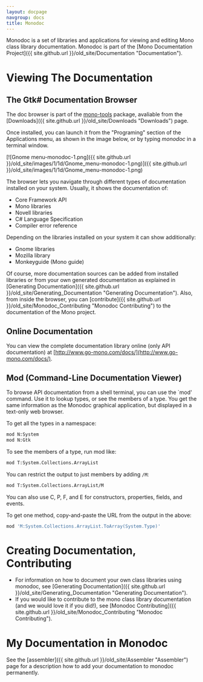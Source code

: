 ```yaml
---
layout: docpage
navgroup: docs
title: Monodoc
---
```


Monodoc is a set of libraries and applications for viewing and editing Mono class library documentation. Monodoc is part of the [Mono Documentation Project]({{ site.github.url }}/old_site/Documentation "Documentation").

Viewing The Documentation
=========================

The Gtk\# Documentation Browser
-------------------------------

The doc browser is part of the [mono-tools](/index.php?title=Mono-tools&action=edit&redlink=1 "Mono-tools (page does not exist)") package, avaliable from the [Downloads]({{ site.github.url }}/old_site/Downloads "Downloads") page.

Once installed, you can launch it from the "Programing" section of the Applications menu, as shown in the image below, or by typing *monodoc* in a terminal window.

[![Gnome menu-monodoc-1.png]({{ site.github.url }}/old_site/images/1/1d/Gnome_menu-monodoc-1.png)]({{ site.github.url }}/old_site/images/1/1d/Gnome_menu-monodoc-1.png)

The browser lets you navigate through different types of documentation installed on your system. Usually, it shows the documentation of:

-   Core Framework API
-   Mono libraries
-   Novell libraries
-   C\# Language Specification
-   Compiler error reference

Depending on the libraries installed on your system it can show additionally:

-   Gnome libraries
-   Mozilla library
-   Monkeyguide (Mono guide)

Of course, more documentation sources can be added from installed libraries or from your own generated documentation as explained in [Generating Documentation]({{ site.github.url }}/old_site/Generating_Documentation "Generating Documentation"). Also, from inside the browser, you can [contribute]({{ site.github.url }}/old_site/Monodoc_Contributing "Monodoc Contributing") to the documentation of the Mono project.

Online Documentation
--------------------

You can view the complete documentation library online (only API documentation) at [http://www.go-mono.com/docs/](http://www.go-mono.com/docs/).

Mod (Command-Line Documentation Viewer)
---------------------------------------

To browse API documentation from a shell terminal, you can use the \`mod' command. Use it to lookup types, or see the members of a type. You get the same information as the Monodoc graphical application, but displayed in a text-only web browser.

To get all the types in a namespace:

``` bash
mod N:System
mod N:Gtk
```

To see the members of a type, run mod like:

``` bash
mod T:System.Collections.ArrayList
```

You can restrict the output to just members by adding `/M`:

``` bash
mod T:System.Collections.ArrayList/M
```

You can also use C, P, F, and E for constructors, properties, fields, and events.

To get one method, copy-and-paste the URL from the output in the above:

``` bash
mod 'M:System.Collections.ArrayList.ToArray(System.Type)'
```

Creating Documentation, Contributing
====================================

-   For information on how to document your own class libraries using monodoc, see [Generating Documentation]({{ site.github.url }}/old_site/Generating_Documentation "Generating Documentation").
-   If you would like to contribute to the mono class library documentation (and we would love it if you did!), see [Monodoc Contributing]({{ site.github.url }}/old_site/Monodoc_Contributing "Monodoc Contributing").

My Documentation in Monodoc
===========================

See the [assembler]({{ site.github.url }}/old_site/Assembler "Assembler") page for a description how to add your documentation to monodoc permanently.

